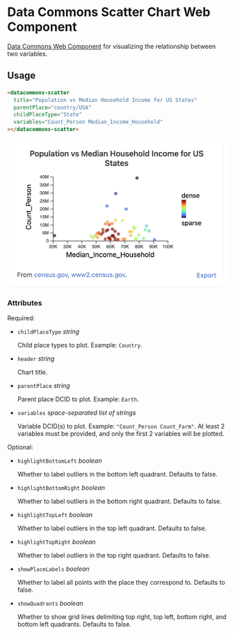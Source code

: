 # Data Commons Scatter Chart Web Component

[Data Commons Web Component](../../README.md) for visualizing the relationship
between two variables.

## Usage

```html
<datacommons-scatter
  title="Population vs Median Household Income for US States"
  parentPlace="country/USA"
  childPlaceType="State"
  variables="Count_Person Median_Income_Household"
></datacommons-scatter>
```

<img src="../assets/scatter.png" width="620"/>

### Attributes

Required:

- `childPlaceType` _string_

  Child place types to plot. Example: `Country`.

- `header` _string_

  Chart title.

- `parentPlace` _string_

  Parent place DCID to plot. Example: `Earth`.

- `variables` _space-separated list of strings_

  Variable DCID(s) to plot. Example: `"Count_Person Count_Farm"`. At least 2
  variables must be provided, and only the first 2 variables will be plotted.

Optional:

- `highlightBottomLeft` _boolean_

  Whether to label outliers in the bottom left quadrant. Defaults to false.

- `highlightBottomRight` _boolean_

  Whether to label outliers in the bottom right quadrant. Defaults to false.

- `highlightTopLeft` _boolean_

  Whether to label outliers in the top left quadrant. Defaults to false.

- `highlightTopRight` _boolean_

  Whether to label outliers in the top right quadrant. Defaults to false.

- `showPlaceLabels` _boolean_

  Whether to label all points with the place they correspond to.
  Defaults to false.

- `showQuadrants` _boolean_

  Whether to show grid lines delimiting top right, top left, bottom right, and
  bottom left quadrants. Defaults to false.
